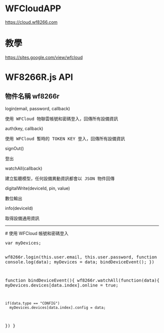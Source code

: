 # WFCloudAPP
https://cloud.wf8266.com
# 教學
https://sites.google.com/view/wfcloud
# WF8266R.js API
## 物件名稱 wf8266r

login(email, password, callback)
<pre>使用 WFCloud 物聯雲帳號和密碼登入，回傳所有設備資訊</pre>
auth(key, callback)
<pre>使用 WFCloud 暫時的 TOKEN KEY 登入，回傳所有設備資訊</pre>
signOut()
<pre>登出</pre>
watchAll(callback)
<pre>建立監聽模型，任何設備異動資訊都會以 JSON 物件回傳</pre>

digitalWrite(deviceId, pin, value)
<pre>數位輸出</pre>
info(deviceId)
<pre>取得設備通用資訊</pre>

<hr>
# 使用 WFCloud 帳號和密碼登入
<pre>
var myDevices;

wf8266r.login(this.user.email, this.user.password, function (data) {
          console.log(data);
          myDevices = data;
          bindDeviceEvent();
})

function bindDeviceEvent(){
  wf8266r.watchAll(function(data){
    myDevices.devices[data.index].online = true;

    if(data.type == "CONFIG")
      myDevices.devices[data.index].config = data;
  })
}
</pre>
